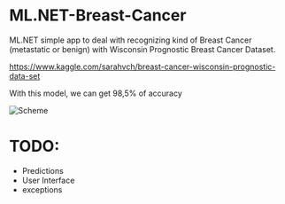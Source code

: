 # ML.NET-Breast-Cancer
ML.NET simple app to deal with recognizing kind of Breast Cancer (metastatic or benign) with Wisconsin Prognostic Breast Cancer Dataset.

https://www.kaggle.com/sarahvch/breast-cancer-wisconsin-prognostic-data-set

With this model, we can get 98,5% of accuracy

![Scheme](ML.NET_-_Breast_Cancer/breastcancer.PNG)

# TODO:

- Predictions
- User Interface
- exceptions
